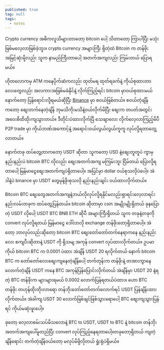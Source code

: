```yaml
---
published: true
tag: null
tags:
  - notes
---
```


Crypto currency အဓိကလူသိများတာတော့ bitcoin ပေါ့ သိတာတော့ ကြာပါပြီး မသုံးဖြစ်မလေ့လာဖြစ်ခဲ့ဘူး။ crypto currency အများကြီး ရှိတဲ့ထဲ Bitcoin က တန်ဖိုး အမြင့်ဆုံးမို့လည်း သူက နာမည်ကြီးတာပေါ့ အတက်အကျလည်း ကြမ်းတယ် ပြောရမယ်။

ဟိုတလောကမှ ATM ကနေပိုက်ဆံကလည်း ထုတ်မရ ထုတ်ရခက်နဲ့ ကိုယ်စုထားတာလေးတွေလည်း အလကားအဖြစ်မခံနိုင်နဲ့ လိုက်ကြည့်ရင်း bitcoin မှာဝယ်စုထားမယ် နောက်တော့ ပြန်ရောင်းလို့ရမယ်ဆိုပြီး [Binance](https://www.binance.com) မှာ စဝယ်ဖြစ်တယ်။
စဝယ်တဲ့ချိန်ကတော့ စျေးတက်နေတဲ့ချိန် ဘုမသိကိုးမသိနဲ့ဝယ်လိုက်မိပြီး စျေးက တပတ်အတွင်းအဝေးစိထိထိုးကျသွားတယ်။ ဒီတိုင်းပဲထားလိုက်ပြီ သေချာလေး လိုက်လေ့လာကြည့်မိပီ P2P trade မှာ ကိုယ်ဘဏ်အကောင့်နဲ့ အရောင်းဝယ်လွယ်လွယ်ကူကူ လုပ်လို့ရတာတွေ့လာတယ်။

နောက်တခု ထပ်တွေ့တာကတော့ USDT ဆိုတာ သူကတော့ USD နဲ့စျေးတူတူပဲ ကွာမှ နည်းနည်းပဲ bitcoin BTC လိုလည်း စျေးအတက်အကျ မကြမ်းဘူး ငြိမ်တယ် ပြောလို့ရတာပေါ့ မြန်မာငွေစျေးအတက်ကျပဲရှိတာပေါ့။ အပြင်မှာ dollar ဝယ်စုသလိုပဲပေါ့။ အဲဒါနဲ့ပဲ binance မှာ USDT တွေမုန့်ဖိုးစုသလို နည်းနည်းချင်း ဝယ်ထားလိုက်တယ်။

Bitcoin BTC စျေးတွေအတက်အကျနဲ့ဘယ်လိုလုပ်လို့ရနိုင်မလည်းရှာရင်းလေ့လာရင်း နည်းလမ်းတခုက ထပ်တွေ့ပြန်တယ်။ bitcoin ဆိုတာမှာ coin အမျိုးမျိုးရှိတယ် ခုနပြောတဲ့ USDT လိုပေါ့ USDT BTC BNB ETH ဆိုပီ အများကြီးရှိတယ် သူက တခုနဲ့တခုကို convert လုပ်လို့ရတယ် မြန်မာငွေ ဒေါ်လာလို exchange တန်ဖိုးတော့ရှိတာပေါ့။ အဲတော့ ဘာလုပ်လည်းဆိုတော့ bitcoin BTC စျေးတော်တော်တက်နေရာကနေ နည်းနည်းလေး စကျပီးဆိုတာနဲ့ USDT ကို ရှိသမျ အကုန် convert လုပ်ထားလိုက်တယ်။ ဥပမာ ကိုယ် bitcoin BTC က 0.0001 ပဲထား အဲချိန် USDT 20 ရလိုက်တယ် နောက် bitcoin BTC က တော်တော်လေးစျေးကျနေတဲ့ချိန်ပေါ့ တက်တုန်းက တန်ဖိုးနဲ့ တအားကွာနေလောက်တဲ့ချိန် USDT ကနေ BTC အကုန်ပြန်ပြောင်းလိုက်တယ် အဲချိန်မှာ USDT 20 နဲ့ရတဲ့ BTC တန်ဖိုးက များများရမယ် 0.0002 လောက်ပြန်ရတယ်ပဲထား။
ဟော BTC တန်ဖိုး တဟုန်ထိုးတိုးလာရော တန်ဘိုးတော်တော်တက်လောက်ရင် USDT ပြန်ချိန်းထားလိုက်တယ်။ အဲခါကျ USDT 30 လောက်ဖြစ်ချင်ဖြစ်သွားရောပေါ့ BTC စျေးကျသွားပြန်ရင် ကိုယ်မဆုံးဖူးပေါ့။

ခုတော့ လေ့လာစမ်းသပ်မိသလောနဲ့ BTC to USDT, USDT to BTC နဲ့ bitcoin တန်ဘိုး အတက်အကျပေါ်မူတည်ပြီး convert လုပ်ကြည့်နေရတာပေါ့။တခုတော့ရှိတယ် ကျတဲ့ချိန်ရောင်း တက်တဲ့ချိန်ဝယ်တော့ မလုပ်မိဖို့လိုတယ် ရှုံးရုံပဲရှိမယ်။